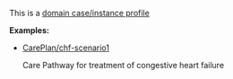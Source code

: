This is a [domain case/instance profile](profiles.html#domain-profiles)

**Examples:**

*  [CarePlan/chf-scenario1](CarePlan-chf-scenario1-careplan.html)

    Care Pathway for treatment of congestive heart failure